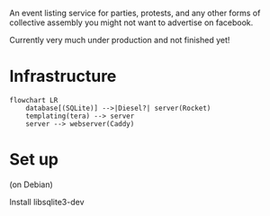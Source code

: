 An event listing service for parties, protests, and any other forms of collective assembly you might not want to advertise on facebook.

Currently very much under production and not finished yet!

# Infrastructure

```mermaid
flowchart LR
    database[(SQLite)] -->|Diesel?| server(Rocket)
    templating(tera) --> server
    server --> webserver(Caddy)
```

# Set up

(on Debian)

Install libsqlite3-dev
